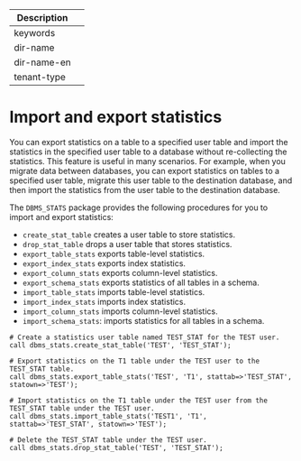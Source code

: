 | Description |                 |
|---------------|-----------------|
| keywords |                 |
| dir-name |                 |
| dir-name-en |                 |
| tenant-type |                 |

# Import and export statistics

You can export statistics on a table to a specified user table and import the statistics in the specified user table to a database without re-collecting the statistics. This feature is useful in many scenarios. For example, when you migrate data between databases, you can export statistics on tables to a specified user table, migrate this user table to the destination database, and then import the statistics from the user table to the destination database.

The `DBMS_STATS` package provides the following procedures for you to import and export statistics:

* `create_stat_table` creates a user table to store statistics.
* `drop_stat_table` drops a user table that stores statistics.
* `export_table_stats` exports table-level statistics.
* `export_index_stats` exports index statistics.
* `export_column_stats` exports column-level statistics.
* `export_schema_stats` exports statistics of all tables in a schema.
* `import_table_stats` imports table-level statistics.
* `import_index_stats` imports index statistics.
* `import_column_stats` imports column-level statistics.
* `import_schema_stats`: imports statistics for all tables in a schema.

```
# Create a statistics user table named TEST_STAT for the TEST user.
call dbms_stats.create_stat_table('TEST', 'TEST_STAT');

# Export statistics on the T1 table under the TEST user to the TEST_STAT table.
call dbms_stats.export_table_stats('TEST', 'T1', stattab=>'TEST_STAT', statown=>'TEST');

# Import statistics on the T1 table under the TEST user from the TEST_STAT table under the TEST user.
call dbms_stats.import_table_stats('TEST1', 'T1', stattab=>'TEST_STAT', statown=>'TEST');

# Delete the TEST_STAT table under the TEST user.
call dbms_stats.drop_stat_table('TEST', 'TEST_STAT');
```
